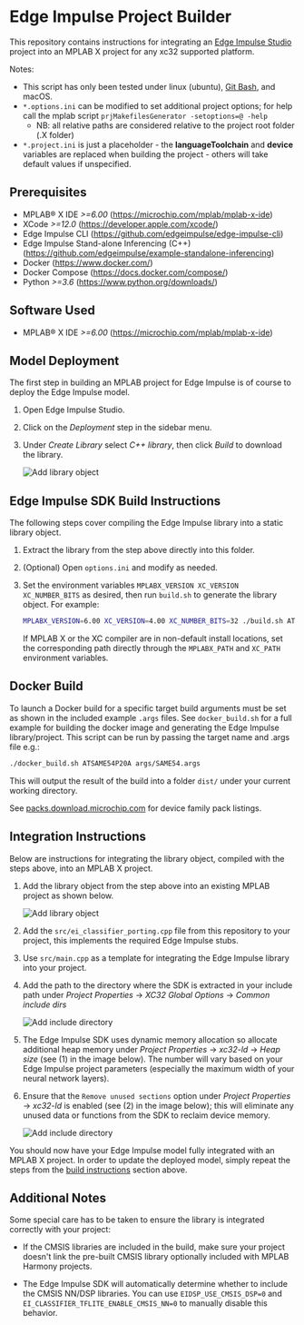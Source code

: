 # Edge Impulse Project Builder
This repository contains instructions for integrating an
[Edge Impulse Studio](https://edgeimpulse.com/product) project into an MPLAB X project for any xc32
supported platform.

Notes:
- This script has only been tested under linux (ubuntu), [Git
  Bash](https://gitforwindows.org/), and macOS.
- `*.options.ini` can be modified to set additional project options; for help
  call the mplab script `prjMakefilesGenerator -setoptions=@ -help`
  + NB: all relative paths are considered relative to the project root folder
    (.X folder)
- `*.project.ini` is just a placeholder - the **languageToolchain** and
  **device** variables are replaced when building the project - others will take
  default values if unspecified.


## Prerequisites
* MPLAB® X IDE *>=6.00* (https://microchip.com/mplab/mplab-x-ide)
* XCode *>=12.0* (https://developer.apple.com/xcode/)
* Edge Impulse CLI (https://github.com/edgeimpulse/edge-impulse-cli)
* Edge Impulse Stand-alone Inferencing (C++) (https://github.com/edgeimpulse/example-standalone-inferencing)
* Docker (https://www.docker.com/)
* Docker Compose (https://docs.docker.com/compose/)
* Python *>=3.6* (https://www.python.org/downloads/)

## Software Used
* MPLAB® X IDE *>=6.00* (https://microchip.com/mplab/mplab-x-ide)

## Model Deployment
The first step in building an MPLAB project for Edge Impulse is of course to deploy the Edge Impulse model.

1. Open Edge Impulse Studio.

2. Click on the *Deployment* step in the sidebar menu.

3. Under *Create Library* select *C++ library*, then click *Build* to download
   the library.

   ![Add library object](assets/deploy.png)

## Edge Impulse SDK Build Instructions
The following steps cover compiling the Edge Impulse library into a static library object.

1. Extract the library from the step above directly into this folder.

2. (Optional) Open `options.ini` and modify as needed.

3. Set the environment variables `MPLABX_VERSION XC_VERSION XC_NUMBER_BITS` as
   desired, then run `build.sh` to generate the library object. For example:

   ```bash
   MPLABX_VERSION=6.00 XC_VERSION=4.00 XC_NUMBER_BITS=32 ./build.sh ATSAME54P20A libedgeimpulse .
   ```

   If MPLAB X or the XC compiler are in non-default install locations, set the
   corresponding path directly through the `MPLABX_PATH` and `XC_PATH`
   environment variables.

## Docker Build
To launch a Docker build for a specific target build arguments must be set as
shown in the included example `.args` files. See `docker_build.sh` for a full
example for building the docker image and generating the Edge Impulse
library/project. This script can be run by passing the target name and .args
file e.g.:

```bash
./docker_build.sh ATSAME54P20A args/SAME54.args
```

This will output the result of the build into a folder `dist/` under your
current working directory.

See [packs.download.microchip.com](https://packs.download.microchip.com/) for
device family pack listings.

## Integration Instructions
Below are instructions for integrating the library object, compiled with the
steps above, into an MPLAB X project.

1. Add the library object from the step above into an existing MPLAB project as
   shown below.

   ![Add library object](assets/addlibrary.png)

2. Add the `src/ei_classifier_porting.cpp` file from this repository to your
   project, this implements the required Edge Impulse stubs.

3. Use `src/main.cpp` as a template for integrating the Edge Impulse library
   into your project.

4. Add the path to the directory where the SDK is extracted in your include path
   under *Project Properties* -> *XC32 Global Options* -> *Common include dirs*

   ![Add include directory](assets/include.png)

5. The Edge Impulse SDK uses dynamic memory allocation so allocate additional
   heap memory under *Project Properties* -> *xc32-ld* -> *Heap size* (see (1)
   in the image below). The number will vary based on your Edge Impulse project
   parameters (especially the maximum width of your neural network layers).

6. Ensure that the `Remove unused sections` option under *Project Properties* ->
   *xc32-ld* is enabled (see (2) in the image below); this will eliminate any
   unused data or functions from the SDK to reclaim device memory.

   ![Add include directory](assets/linker.png)

You should now have your Edge Impulse model fully integrated with an MPLAB X
project. In order to update the deployed model, simply repeat the steps from the
[build instructions](#edge-impulse-sdk-build-instructions) section above.

## Additional Notes
Some special care has to be taken to ensure the library is integrated correctly
with your project:

- If the CMSIS libraries are included in the build, make sure your project
  doesn't link the pre-built CMSIS library optionally included with MPLAB
  Harmony projects.

- The Edge Impulse SDK will automatically determine whether to include the CMSIS
  NN/DSP libraries. You can use `EIDSP_USE_CMSIS_DSP=0` and
  `EI_CLASSIFIER_TFLITE_ENABLE_CMSIS_NN=0` to manually disable this behavior.

